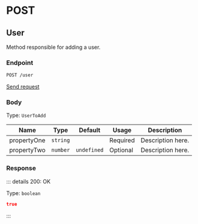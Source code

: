 # POST

## User

Method responsible for adding a user.

### Endpoint

```sh
POST /user
```

[Send request](https://hopp.sh/r/IVsZZwKwMIeE '/user')

### Body

Type: `UserToAdd`

| Name        | Type     | Default     | Usage    | Description       |
| ----------- | -------- | ----------- | -------- | ----------------- |
| propertyOne | `string` |             | Required | Description here. |
| propertyTwo | `number` | `undefined` | Optional | Description here. |

### Response

::: details 200: OK

Type: `boolean`

```json
true
```

:::
